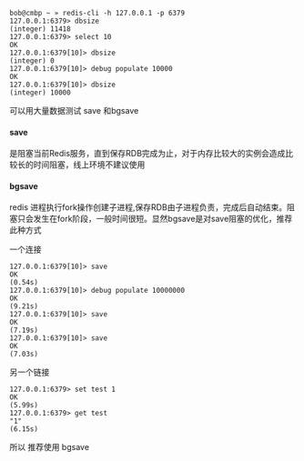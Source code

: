 
```
bob@cmbp ~ » redis-cli -h 127.0.0.1 -p 6379
127.0.0.1:6379> dbsize
(integer) 11418
127.0.0.1:6379> select 10
OK
127.0.0.1:6379[10]> dbsize
(integer) 0
127.0.0.1:6379[10]> debug populate 10000
OK
127.0.0.1:6379[10]> dbsize
(integer) 10000
```

可以用大量数据测试 save 和bgsave

#### save 

是阻塞当前Redis服务，直到保存RDB完成为止，对于内存比较大的实例会造成比较长的时间阻塞，线上环境不建议使用

#### bgsave

redis 进程执行fork操作创建子进程,保存RDB由子进程负责，完成后自动结束。阻塞只会发生在fork阶段，一般时间很短。显然bgsave是对save阻塞的优化，推荐此种方式


一个连接
```
127.0.0.1:6379[10]> save
OK
(0.54s)
127.0.0.1:6379[10]> debug populate 10000000
OK
(9.21s)
127.0.0.1:6379[10]> save
OK
(7.19s)
127.0.0.1:6379[10]> save
OK
(7.03s)
```

另一个链接


```
127.0.0.1:6379> set test 1
OK
(5.99s)
127.0.0.1:6379> get test
"1"
(6.15s)
```


所以 推荐使用 bgsave

